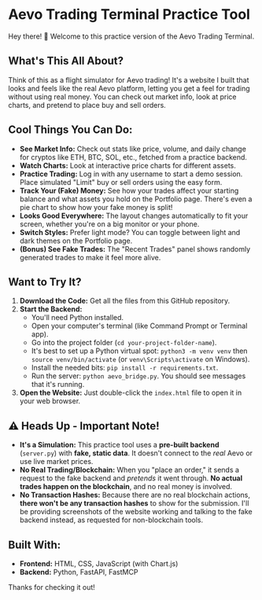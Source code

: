# Aevo Trading Terminal Practice Tool

Hey there! 👋 Welcome to this practice version of the Aevo Trading Terminal.

## What's This All About?

Think of this as a flight simulator for Aevo trading! It's a website I built that looks and feels like the real Aevo platform, letting you get a feel for trading without using real money. You can check out market info, look at price charts, and pretend to place buy and sell orders.

## Cool Things You Can Do:

* **See Market Info:** Check out stats like price, volume, and daily change for cryptos like ETH, BTC, SOL, etc., fetched from a practice backend.
* **Watch Charts:** Look at interactive price charts for different assets.
* **Practice Trading:** Log in with any username to start a demo session. Place simulated "Limit" buy or sell orders using the easy form.
* **Track Your (Fake) Money:** See how your trades affect your starting balance and what assets you hold on the Portfolio page. There's even a pie chart to show how your fake money is split!
* **Looks Good Everywhere:** The layout changes automatically to fit your screen, whether you're on a big monitor or your phone.
* **Switch Styles:** Prefer light mode? You can toggle between light and dark themes on the Portfolio page.
* **(Bonus) See Fake Trades:** The "Recent Trades" panel shows randomly generated trades to make it feel more alive.

## Want to Try It?

1.  **Download the Code:** Get all the files from this GitHub repository.
2.  **Start the Backend:**
    * You'll need Python installed.
    * Open your computer's terminal (like Command Prompt or Terminal app).
    * Go into the project folder (`cd your-project-folder-name`).
    * It's best to set up a Python virtual spot: `python3 -m venv venv` then `source venv/bin/activate` (or `venv\Scripts\activate` on Windows).
    * Install the needed bits: `pip install -r requirements.txt`.
    * Run the server: `python aevo_bridge.py`. You should see messages that it's running.
3.  **Open the Website:** Just double-click the `index.html` file to open it in your web browser.

## ⚠️ Heads Up - Important Note!

* **It's a Simulation:** This practice tool uses a **pre-built backend** (`server.py`) with **fake, static data**. It doesn't connect to the *real* Aevo or use live market prices.
* **No Real Trading/Blockchain:** When you "place an order," it sends a request to the fake backend and *pretends* it went through. **No actual trades happen on the blockchain**, and no real money is involved.
* **No Transaction Hashes:** Because there are no real blockchain actions, **there won't be any transaction hashes** to show for the submission. I'll be providing screenshots of the website working and talking to the fake backend instead, as requested for non-blockchain tools.

## Built With:

* **Frontend:** HTML, CSS, JavaScript (with Chart.js)
* **Backend:** Python, FastAPI, FastMCP

Thanks for checking it out!